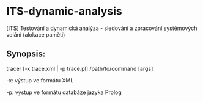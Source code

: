ITS-dynamic-analysis
====================

[ITS] Testování a dynamická analýza - sledování a zpracování systémových volání (alokace paměti)

Synopsis:
---------
tracer [-x trace.xml | -p trace.pl] /path/to/command [args]

-x: výstup ve formátu XML 

-p: výstup ve formátu databáze jazyka Prolog
